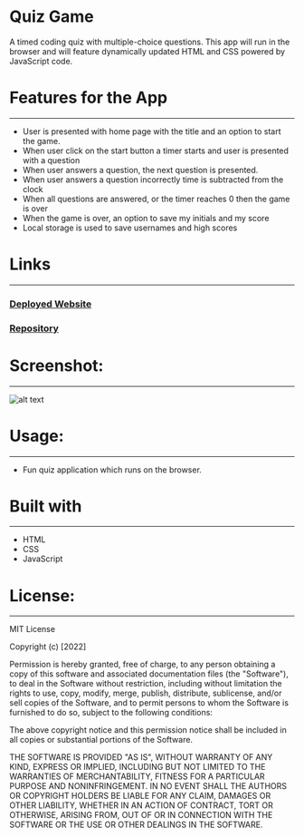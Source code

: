 
# Quiz Game
A timed coding quiz with multiple-choice questions. This app will run in the browser and will feature dynamically updated HTML and CSS powered by JavaScript code.

# Features for the App 
-----------------------------------------------------------------------  
-	User is presented with home page with the title and an option to start the game. 
-	When user click on the start button a timer starts and user is presented with a question
-	When user answers a question, the next question is presented.
-	When user answers a question incorrectly time is subtracted from the clock
-	When all questions are answered, or the timer reaches 0 then the game is over
-	When the game is over, an option to save my initials and my score
-	Local storage is used to save usernames and high scores

# Links
-----------------------------------------------------------------------
### [ Deployed Website]()
### [Repository]()


# Screenshot:
----------------------------------------------------------------------

 ![alt text]()

# Usage:
----------------------------------------------------------------------
-	Fun quiz application which runs on the browser.

# Built with
-----------------------------------------------------------------------
- HTML  
- CSS 
- JavaScript

# License:
-----------------------------------------------------------------------
MIT License

  Copyright (c) [2022]

Permission is hereby granted, free of charge, to any person obtaining a copy of this software and associated documentation files (the "Software"), to deal in the Software without restriction, including without limitation the rights to use, copy, modify, merge, publish, distribute, sublicense, and/or sell copies of the Software, and to permit persons to whom the Software is furnished to do so, subject to the following conditions:

The above copyright notice and this permission notice shall be included in all copies or substantial portions of the Software.

THE SOFTWARE IS PROVIDED "AS IS", WITHOUT WARRANTY OF ANY KIND, EXPRESS OR IMPLIED, INCLUDING BUT NOT LIMITED TO THE WARRANTIES OF MERCHANTABILITY, FITNESS FOR A PARTICULAR PURPOSE AND NONINFRINGEMENT. IN NO EVENT SHALL THE AUTHORS OR COPYRIGHT HOLDERS BE LIABLE FOR ANY CLAIM, DAMAGES OR OTHER LIABILITY, WHETHER IN AN ACTION OF CONTRACT, TORT OR OTHERWISE, ARISING FROM, OUT OF OR IN CONNECTION WITH THE SOFTWARE OR THE USE OR OTHER DEALINGS IN THE SOFTWARE.

